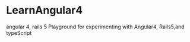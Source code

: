 # LearnAngular4
angular 4, rails 5
Playground for experimenting with Angular4, Rails5,and typeScript

